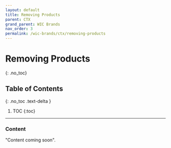 ```yaml
---
layout: default
title: Removing Products
parent: CTX
grand_parent: WIC Brands
nav_order: 3
permalink: /wic-brands/ctx/removing-products
---
```


# Removing Products
{: .no_toc}

## Table of Contents
{: .no_toc .text-delta }

1. TOC
{:toc}
---

### Content
"Content coming soon".

